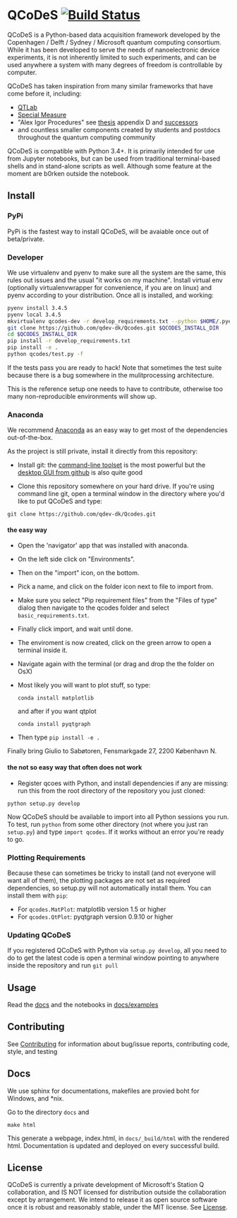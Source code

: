 # QCoDeS [![Build Status](https://travis-ci.com/qdev-dk/Qcodes.svg?token=H7MjHi74teZgv8JHTYhx&branch=master)](https://travis-ci.com/qdev-dk/Qcodes)

QCoDeS is a Python-based data acquisition framework developed by the Copenhagen / Delft / Sydney / Microsoft quantum computing consortium. While it has been developed to serve the needs of nanoelectronic device experiments, it is not inherently limited to such experiments, and can be used anywhere a system with many degrees of freedom is controllable by computer.

QCoDeS has taken inspiration from many similar frameworks that have come before it, including:
- [QTLab](https://github.com/heeres/qtlab)
- [Special Measure](https://github.com/yacobylab/special-measure)
- "Alex Igor Procedures" see [thesis](http://qdev.nbi.ku.dk/student_theses/pdf_files/A_Johnson_thesis.pdf) appendix D and [successors](http://www.igorexchange.com/project/Expt_Procedures)
- and countless smaller components created by students and postdocs throughout the quantum computing community

QCoDeS is compatible with Python 3.4+. It is primarily intended for use from Jupyter notebooks, but can be used from traditional terminal-based shells and in stand-alone scripts as well.
Although some feature at the moment are b0rken outside the notebook.

## Install

### PyPi
PyPi is the fastest way to install QCoDeS, will be avaiable once out of beta/private.

### Developer

We use virtualenv and pyenv to make sure all the system are the same, this rules out issues and the usual "it works on my machine".
Install virtual env (optionally virtualenvwrapper for convenience, if you are on linux) and pyenv according to your distribution.
Once all is installed, and working:

```bash
pyenv install 3.4.5
pyenv local 3.4.5
mkvirtualenv qcodes-dev -r develop_requirements.txt --python $HOME/.pyenv/versions/3.4.5/bin/python3.4
git clone https://github.com/qdev-dk/Qcodes.git $QCODES_INSTALL_DIR
cd $QCODES_INSTALL_DIR
pip install -r develop_requirements.txt
pip install -e .
python qcodes/test.py -f
```

If the tests pass you are ready to hack!
Note that sometimes the test suite because there is a bug somewhere in the mulitprocessing architecture.

This is the reference setup one needs to have to contribute, otherwise too many non-reproducible environments will show up.

### Anaconda

We recommend [Anaconda](https://www.continuum.io/downloads) as an easy way to get most of the dependencies out-of-the-box.

As the project is still private, install it directly from this repository:

- Install git: the [command-line toolset](https://git-scm.com/) is the most powerful but the [desktop GUI from github](https://desktop.github.com/) is also quite good

- Clone this repository somewhere on your hard drive. If you're using command line git, open a terminal window in the directory where you'd like to put QCoDeS and type:
```
git clone https://github.com/qdev-dk/Qcodes.git
```
#### the easy way
- Open the 'navigator' app that was installed with anaconda.
- On the left side click on "Environments".
- Then on the "import" icon, on the bottom.
- Pick a name, and click on the folder icon next to file to import from.
- Make sure you select "Pip requirement files" from the "Files of type" dialog then navigate to the qcodes folder and select `basic_requirements.txt`.
- Finally click import, and wait until done.
- The enviroment is now created, click on the green arrow to open a terminal inside it.
- Navigate again with the terminal (or drag and drop the the folder on OsX)
- Most likely you will want to plot stuff, so type:

  `conda install matplotlib`

  and after if you want qtplot

  `conda install pyqtgraph`

- Then type
  ` pip install -e . `


Finally bring Giulio  to Sabøtoren, Fensmarkgade 27, 2200 København N.


#### the not so easy way that often does not work

- Register qcoes  with Python, and install dependencies if any are missing: run this from the root directory of the repository you just cloned:
```
python setup.py develop
```

Now QCoDeS should be available to import into all Python sessions you run. To test, run `python` from some other directory (not where you just ran `setup.py`) and type `import qcodes`. If it works without an error you're ready to go.

### Plotting Requirements

Because these can sometimes be tricky to install (and not everyone will want all of them), the plotting packages are not set as required dependencies, so setup.py will not automatically install them. You can install them with `pip`:

- For `qcodes.MatPlot`: matplotlib version 1.5 or higher
- For `qcodes.QtPlot`: pyqtgraph version 0.9.10 or higher

### Updating QCoDeS

If you registered QCoDeS with Python via `setup.py develop`, all you need to do to get the latest code is open a terminal window pointing to anywhere inside the repository and run `git pull`

## Usage

Read the [docs](http://qcodes.github.io/Qcodes) and the notebooks in [docs/examples](docs/examples)


## Contributing

See [Contributing](CONTRIBUTING.rst) for information about bug/issue reports, contributing code, style, and testing


## Docs

We use sphinx for documentations, makefiles are provied boht for Windows, and *nix.

Go to the directory  `docs` and

```
make html
```

This generate a webpage, index.html,  in  `docs/_build/html` with the rendered html.
Documentation is updated  and deployed on every successful build.


## License

QCoDeS is currently a private development of Microsoft's Station Q collaboration, and IS NOT licensed for distribution outside the collaboration except by arrangement. We intend to release it as open source software once it is robust and reasonably stable, under the MIT license. See [License](LICENSE.md).
